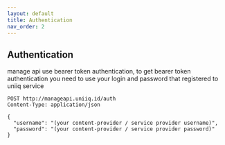 ```yaml
---
layout: default
title: Authentication
nav_order: 2
---
```



## Authentication
manage api use bearer token authentication, to get bearer token authentication you need to use your login and password that registered to uniiq service

```
POST http://manageapi.uniiq.id/auth
Content-Type: application/json

{
  "username": "(your content-provider / service provider username)",
  "password": "(your content-provider / service provider password)"
}
```

